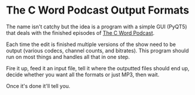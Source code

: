 # The C Word Podcast Output Formats

The name isn't catchy but the idea is a program with a simple GUI (PyQT5) that deals with the finished episodes of [The C Word Podcast](https://thecword.show).

Each time the edit is finished multiple versions of the show need to be output (various codecs, channel counts, and bitrates).
This program should run on most things and handles all that in one step. 

Fire it up, feed it an input file, tell it where the outputted files should end up, decide whether you want all the formats or just MP3, then wait.

Once it's done it'll tell you.
